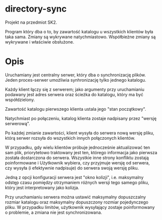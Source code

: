 # directory-sync

Projekt na przedmiot SK2.

Program który dba o to, by zawartość katalogu u wszystkich klientów była taka sama. Zmiany są wykrywane natychmiastowo. Współbieżne zmiany są wykrywane i właściwie obsłużone.

# Opis

Uruchamiany jest centralny serwer, który dba o synchronizację plików. Jeden proces-serwer umożliwia synhronizację tylko jednego katalogu.

Każdy klient łączy się z serwerem; jako argumenty przy uruchamianiu podawany jest adres serwera oraz ścieżka do katalogu, który ma być współdzielony.

Zawartość katalogu pierwszego klienta ustala jego "stan początkowy".

Natychmiast po połączeniu, katalog klienta zostaje nadpisany przez "wersję serwerową".

Po każdej zmianie zawartości, klient wysyła do serwera nową wersję pliku, którą serwer rozsyła do wszystkich innych połączonych klientów.

W przypadku, gdy wielu klientów próbuje jednocześnie aktualizować ten sam plik, priorytetowo traktowany jest ten, którego informacja jako pierwsza została dostarczona do serwera. Wszystkie inne strony konfliktu zostają poinformowane i Użytkownik wybiera, czy przyjmuje wersję od serwera, czy wysyła (i efektywnie nadpisuje) do serwera swoją wersję pliku.

Jedną z opcji konfiguracji serwera jest "okno kolizji", i.e. maksymalny odstęp czasu pomiędzy otrzymaniem różnych wersji tego samego pliku, który jest interpretowany jako kolizja.

Przy uruchamianiu serwera można ustawić maksymalny dopuszczalny rozmiar katalogu oraz maksymalny dopuszczony rozmiar pojedynczego pliku. W przypadku limitów, użytkownik wysyłający zostaje poinformowany o problemie, a zmiana nie jest synchronizowana.

